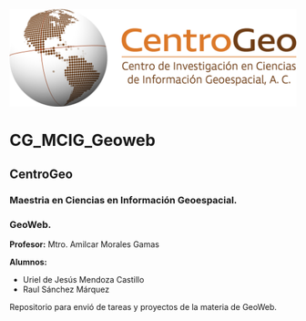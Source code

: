 ![Texto alternativo](./tareas/tarea1/assets/logos/CentroGeo_Logo-H.png "CentroGeo")

# CG_MCIG_Geoweb

## CentroGeo
### Maestria en Ciencias en Información Geoespacial.
### GeoWeb.

**Profesor:** Mtro. Amilcar Morales Gamas

**Alumnos:**
- Uriel de Jesús Mendoza Castillo
- Raul Sánchez Márquez

Repositorio para envió de tareas y proyectos de la materia de GeoWeb.